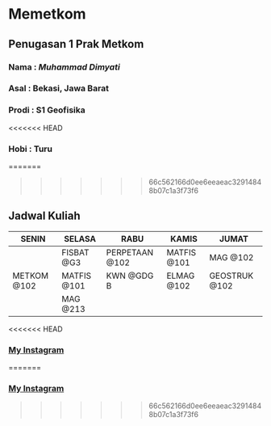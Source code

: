 # Memetkom

## Penugasan 1 Prak Metkom
### Nama : *Muhammad Dimyati*
### Asal : Bekasi, Jawa Barat
### Prodi : S1 Geofisika
<<<<<<< HEAD
### Hobi : Turu
=======
>>>>>>> 66c562166d0ee6eeaeac32914848b07c1a3f73f6
## Jadwal Kuliah
| SENIN | SELASA | RABU | KAMIS | JUMAT |
| ----------- | ----------- | ----------- | ----------- | ----------- |
|   | FISBAT @G3 | PERPETAAN @102 | MATFIS @101 | MAG @102 |
| METKOM @102 | MATFIS @101 | KWN @GDG B | ELMAG @102 | GEOSTRUK @102 |
|   | MAG @213 |   |   |   |

<<<<<<< HEAD
### [My Instagram](https://www.instagram.com/_dimyatiii)
=======
### [My Instagram](https://www.instagram.com/_dimyatiii)

>>>>>>> 66c562166d0ee6eeaeac32914848b07c1a3f73f6
